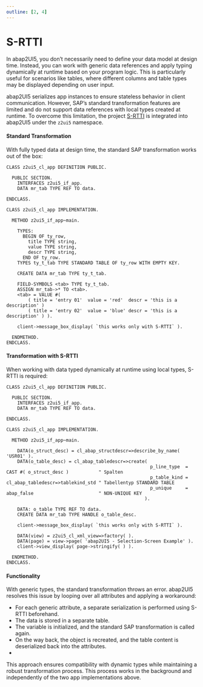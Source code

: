 ```yaml
---
outline: [2, 4]
---
```

# S-RTTI

In abap2UI5, you don’t necessarily need to define your data model at design time. Instead, you can work with generic data references and apply typing dynamically at runtime based on your program logic. This is particularly useful for scenarios like tables, where different columns and table types may be displayed depending on user input.

abap2UI5 serializes app instances to ensure stateless behavior in client communication. However, SAP’s standard transformation features are limited and do not support data references with local types created at runtime. To overcome this limitation, the project [S-RTTI](https://github.com/sandraros/S-RTTI) is integrated into abap2UI5 under the `z2ui5` namespace.


#### Standard Transformation
With fully typed data at design time, the standard SAP transformation works out of the box:

```abap
CLASS z2ui5_cl_app DEFINITION PUBLIC.

  PUBLIC SECTION.
    INTERFACES z2ui5_if_app.
    DATA mr_tab TYPE REF TO data.

ENDCLASS.

CLASS z2ui5_cl_app IMPLEMENTATION.

  METHOD z2ui5_if_app~main.

    TYPES:
      BEGIN OF ty_row,
        title TYPE string,
        value TYPE string,
        descr TYPE string,
      END OF ty_row.
    TYPES ty_t_tab TYPE STANDARD TABLE OF ty_row WITH EMPTY KEY.

    CREATE DATA mr_tab TYPE ty_t_tab.

    FIELD-SYMBOLS <tab> TYPE ty_t_tab.
    ASSIGN mr_tab->* TO <tab>.
    <tab> = VALUE #(
        ( title = 'entry 01'  value = 'red'  descr = 'this is a description' )
        ( title = 'entry 02'  value = 'blue' descr = 'this is a description' ) ).

    client->message_box_display( `this works only with S-RTTI` ).

  ENDMETHOD.
ENDCLASS.
```

#### Transformation with S-RTTI
When working with data typed dynamically at runtime using local types, S-RTTI is required:
```abap
CLASS z2ui5_cl_app DEFINITION PUBLIC.

  PUBLIC SECTION.
    INTERFACES z2ui5_if_app.
    DATA mr_tab TYPE REF TO data.

ENDCLASS.

CLASS z2ui5_cl_app IMPLEMENTATION.

  METHOD z2ui5_if_app~main.

    DATA(o_struct_desc) = cl_abap_structdescr=>describe_by_name( 'USR01' ).
    DATA(o_table_desc) = cl_abap_tabledescr=>create(
                                                     p_line_type  = CAST #( o_struct_desc )           " Spalten
                                                     p_table_kind = cl_abap_tabledescr=>tablekind_std " Tabellentyp STANDARD TABLE
                                                     p_unique     = abap_false                        " NON-UNIQUE KEY
                                                   ).

    DATA: o_table TYPE REF TO data.
    CREATE DATA mr_tab TYPE HANDLE o_table_desc.

    client->message_box_display( `this works only with S-RTTI` ).

    DATA(view) = z2ui5_cl_xml_view=>factory( ).
    DATA(page) = view->page( 'abap2UI5 - Selection-Screen Example' ).
    client->view_display( page->stringify( ) ).

  ENDMETHOD.
ENDCLASS.

```
#### Functionality
With generic types, the standard transformation throws an error. abap2UI5 resolves this issue by looping over all attributes and applying a workaround:
- For each generic attribute, a separate serialization is performed using S-RTTI beforehand.
- The data is stored in a separate table.
- The variable is initialized, and the standard SAP transformation is called again.
- On the way back, the object is recreated, and the table content is deserialized back into the attributes.
- 
This approach ensures compatibility with dynamic types while maintaining a robust transformation process. This process works in the background and independently of the two app implementations above.
